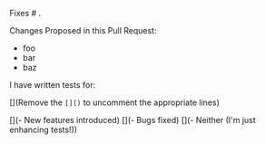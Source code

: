 Fixes # .

Changes Proposed in this Pull Request:

- foo
- bar
- baz

I have written tests for:

[](Remove the `[]()` to uncomment the appropriate lines)

[](- New features introduced)
[](- Bugs fixed)
[](- Neither (I'm just enhancing tests!))
